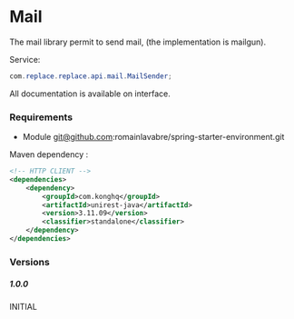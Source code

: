 # Mail

The mail library permit to send mail, (the implementation is mailgun).

Service:

```java
com.replace.replace.api.mail.MailSender;
```

All documentation is available on interface.

### Requirements

- Module git@github.com:romainlavabre/spring-starter-environment.git

Maven dependency :

```xml
<!-- HTTP CLIENT -->
<dependencies>
    <dependency>
        <groupId>com.konghq</groupId>
        <artifactId>unirest-java</artifactId>
        <version>3.11.09</version>
        <classifier>standalone</classifier>
    </dependency>
</dependencies>
```

### Versions

##### 1.0.0

INITIAL